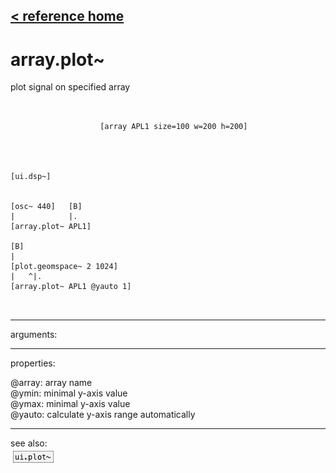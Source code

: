 [< reference home](ceammc_lib.html)
---

# array.plot~


plot signal on specified array

```


                    [array APL1 size=100 w=200 h=200]




[ui.dsp~]


[osc~ 440]   [B]
|            |.
[array.plot~ APL1]

[B]
|
[plot.geomspace~ 2 1024]
|   ^|.
[array.plot~ APL1 @yauto 1]

            
```

---
arguments:


---
properties:

@array: array name<br>
@ymin: 
            minimal y-axis value<br>
@ymax: 
            minimal y-axis value<br>
@yauto: calculate y-axis range
            automatically<br>

---
see also:<br>
[![ui.plot~](img/object_ui.plot~.png)](ui.plot~.html)

